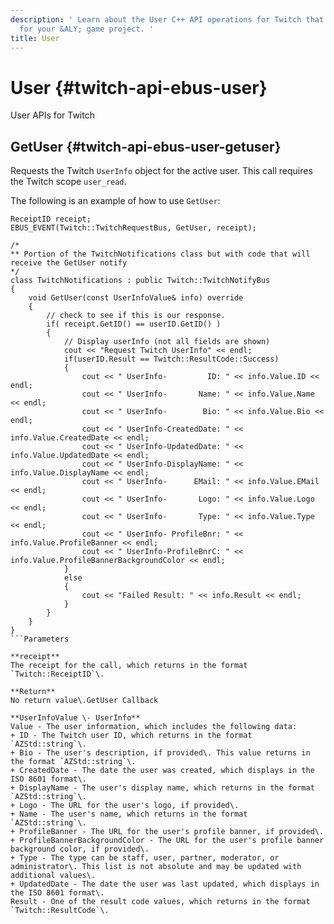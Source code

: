 ```yaml
---
description: ' Learn about the User C++ API operations for Twitch that you can use
  for your &ALY; game project. '
title: User
---
```

# User {#twitch-api-ebus-user}

User APIs for Twitch

## GetUser {#twitch-api-ebus-user-getuser}

Requests the Twitch `UserInfo` object for the active user\. This call requires the Twitch scope `user_read`\.

The following is an example of how to use `GetUser`:

```
ReceiptID receipt;
EBUS_EVENT(Twitch::TwitchRequestBus, GetUser, receipt);

/*
** Portion of the TwitchNotifications class but with code that will receive the GetUser notify
*/
class TwitchNotifications : public Twitch::TwitchNotifyBus
{
    void GetUser(const UserInfoValue& info) override
    {
        // check to see if this is our response.
        if( receipt.GetID() == userID.GetID() )
        {
            // Display userInfo (not all fields are shown)
            cout << "Request Twitch UserInfo" << endl;
            if(userID.Result == Twitch::ResultCode::Success)
            {
                cout << " UserInfo-         ID: " << info.Value.ID << endl;
                cout << " UserInfo-       Name: " << info.Value.Name << endl;
                cout << " UserInfo-        Bio: " << info.Value.Bio << endl;
                cout << " UserInfo-CreatedDate: " << info.Value.CreatedDate << endl;
                cout << " UserInfo-UpdatedDate: " << info.Value.UpdatedDate << endl;
                cout << " UserInfo-DisplayName: " << info.Value.DisplayName << endl;
                cout << " UserInfo-      EMail: " << info.Value.EMail << endl;
                cout << " UserInfo-       Logo: " << info.Value.Logo << endl;
                cout << " UserInfo-       Type: " << info.Value.Type << endl;
                cout << " UserInfo- ProfileBnr: " << info.Value.ProfileBanner << endl;
                cout << " UserInfo-ProfileBnrC: " << info.Value.ProfileBannerBackgroundColor << endl;
            }
            else
            {
                cout << "Failed Result: " << info.Result << endl;
            }
        }
    }
}
```Parameters

**receipt**
The receipt for the call, which returns in the format `Twitch::ReceiptID`\.

**Return**
No return value\.GetUser Callback

**UserInfoValue \- UserInfo**
Value - The user information, which includes the following data:
+ ID - The Twitch user ID, which returns in the format `AZStd::string`\.
+ Bio - The user's description, if provided\. This value returns in the format `AZStd::string`\.
+ CreatedDate - The date the user was created, which displays in the ISO 8601 format\.
+ DisplayName - The user's display name, which returns in the format `AZStd::string`\.
+ Logo - The URL for the user's logo, if provided\.
+ Name - The user's name, which returns in the format `AZStd::string`\.
+ ProfileBanner - The URL for the user's profile banner, if provided\.
+ ProfileBannerBackgroundColor - The URL for the user's profile banner background color, if provided\.
+ Type - The type can be staff, user, partner, moderator, or administrator\. This list is not absolute and may be updated with additional values\.
+ UpdatedDate - The date the user was last updated, which displays in the ISO 8601 format\.
Result - One of the result code values, which returns in the format `Twitch::ResultCode`\.